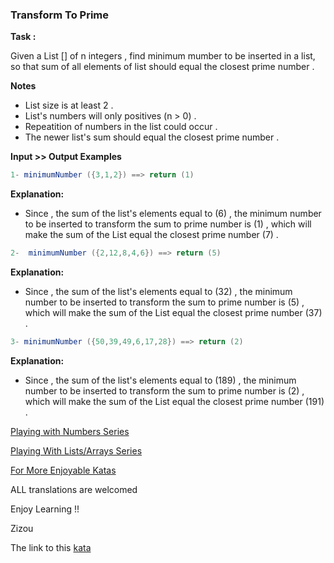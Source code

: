### Transform To Prime

**Task :** 

Given a List [] of n integers , find minimum mumber to be inserted in a list, so that sum of all elements of list should equal the closest prime number .

**Notes**  
* List size is at least 2 .
* List's numbers will only positives (n > 0) .
* Repeatition of numbers in the list could occur .
* The newer list's sum should equal the closest prime number .

**Input >> Output Examples**
```java
1- minimumNumber ({3,1,2}) ==> return (1)  
```
**Explanation:**  
* Since , the sum of the list's elements equal to (6) , the minimum number to be inserted to transform the sum to prime number is (1) , which will make the sum of the List equal the closest prime number (7) .
```java
2-  minimumNumber ({2,12,8,4,6}) ==> return (5)  
```
**Explanation:**
* Since , the sum of the list's elements equal to (32) , the minimum number to be inserted to transform the sum to prime number is (5) , which will make the sum of the List equal the closest prime number (37) .
```java
3- minimumNumber ({50,39,49,6,17,28}) ==> return (2)  
```
**Explanation:**
* Since , the sum of the list's elements equal to (189) , the minimum number to be inserted to transform the sum to prime number is (2) , which will make the sum of the List equal the closest prime number (191) .

[Playing with Numbers Series](https://www.codewars.com/collections/playing-with-numbers)  

[Playing With Lists/Arrays Series](https://www.codewars.com/collections/playing-with-lists-slash-arrays)

[For More Enjoyable Katas](http://www.codewars.com/users/MrZizoScream/authored)

ALL translations are welcomed

Enjoy Learning !!

Zizou

The link to this [kata](https://www.codewars.com/kata/transform-to-prime/java)

